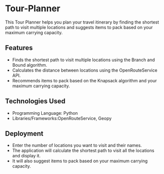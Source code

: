 # Tour-Planner

This Tour Planner helps you plan your travel itinerary by finding the shortest path to visit multiple locations and suggests items to pack based on your maximum carrying capacity.

## Features

- Finds the shortest path to visit multiple locations using the Branch and Bound algorithm.
- Calculates the distance between locations using the OpenRouteService API.
- Recommends items to pack based on the Knapsack algorithm and your maximum carrying capacity.

## Technologies Used

- Programming Language: Python
- Libraries/Frameworks:OpenRouteService, Geopy

## Deployment

- Enter the number of locations you want to visit and their names.
- The application will calculate the shortest path to visit all the locations and display it.
- It will also suggest items to pack based on your maximum carrying capacity.
